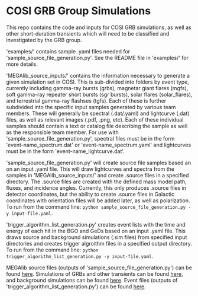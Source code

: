 # COSI GRB Group Simulations

This repo contains the code and inputs for COSI GRB simulations, as well as other short-duration transients which will need to be classified and investigated by the GRB group.

'examples/' contains sample .yaml files needed for 'sample_source_file_generation.py'. See the README file in 'examples/' for more details.

'MEGAlib_source_inputs/' contains the information necessary to generate a given simulation set in COSI. This is sub-divided into folders by event type, currently including gamma-ray bursts (grbs), magnetar giant flares (mgfs), soft gamma-ray repeater short bursts (sgr bursts), solar flares (solar_flares), and terrestrial gamma-ray flashses (tgfs). Each of these is further subdivided into the specific input samples generated by various team members. These will generally be spectral (.dat/.yaml) and lightcurve (.dat) files, as well as relevant images (.pdf, .png, etc). Each of these individual samples should contain a text or catalog file describing the sample as well as the responsible team member. For use with 'sample_source_file_generation.py', spectral files must be in the form 'event-name_spectrum.dat' or 'event-name_spectrum.yaml' and lightcurves must be in the form 'event-name_lightcurve.dat'.

'sample_source_file_generation.py' will create source file samples based an on an input .yaml file. This will draw lightcurves and spectra from the samples in 'MEGAlib_source_inputs/' and create .source files in a specified directory. The .source files are created with the defined mass model path, fluxes, and incidence angles. Currently, this only produces .source files in detector coordinates, but the ability to create .source files in Galactic coordinates with orientation files will be added later, as well as polarization.  
To run from the command line: `python sample_source_file_generation.py -y input-file.yaml`.

'trigger_algorithm_list_generation.py' creates event lists with the time and energy of each hit in the BGO and GeDs based on an input .yaml file. This draws source and background simulations (.sim files) from specified input directories and creates trigger algroithm files in a specified output directory.        
To run from the command line: `python trigger_algorithm_list_generation.py -y input-file.yaml`.

MEGAlib source files (outputs of 'sample_source_file_generation.py') can be found [here](https://drive.google.com/drive/folders/1SAxRKPWObcZQ8T93njdKWMTDuI4_-Bx3). Simulations of GRBs and other transients can be found [here](https://drive.google.com/drive/folders/1aPKtB7uTr5LNG3xGbeCpIPTbAW6ibvk3), and background simulations can be found [here](https://drive.google.com/drive/folders/1OTN-_8gUxedueEbL3mPeh0_0kh7e9kKF). Event files (outputs of 'trigger_algorithm_list_generation.py') can be found [here](https://drive.google.com/drive/folders/1ibXOrTFD2-ntYy54HbWRXj7YYmueEl0e).

